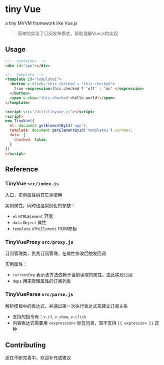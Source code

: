 # tiny Vue

a tiny MVVM framework like Vue.js

> 简单的实现了订阅发布模式，帮助理解Vue.js的实现

## Usage

```html
<!-- container -->
<div id="app"></div>

<!-- template -->
<template id="template1">
  <button v-click="this.checked = !this.checked">
    trun <expression>this.checked ? 'off' : 'on' </expression>
  </button>
  <span v-show="this.checked">hello world!</span>
</template>

<script src="/dist/tinyvue.js"></script>
<script>
new TinyVue({
  el: document.getElementById('app'),
  template: document.getElementById('template1').content,
  data: {
    checked: false,
  }
})
</script>
```

## Reference

### TinyVue `src/index.js`

入口，实例属性供其它类使用

实例属性，同时也是实例化的参数：
- `el` `HTMLElement` 容器
- `data` `Object` 属性
- `template` `HTMLElement` DOM模板

### TinyVueProxy `src/proxy.js`

订阅管理类，负责订阅管理，在属性修改后触发回调

实例属性：
- `currentDep` 表示该方法依赖于当前读取的属性，由此实现订阅
- `deps` 用来管理属性的订阅列表

### TinyVueParse `src/parse.js`

解析模板中的表达式，并通过第一次执行表达式来建立订阅关系

- 支持的指令有：`v-if`, `v-show`, `v-click`
- 内容表达式需要用 `<expression>` 标签包含，暂不支持 `{{ expression }}` 这种

## Contributing

还在不断完善中，欢迎补充或建议

